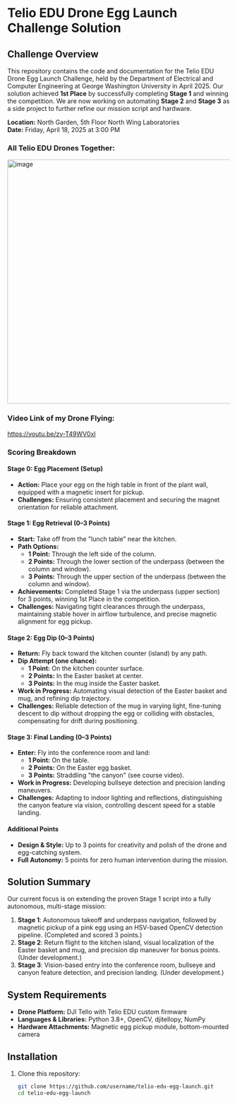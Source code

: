# Telio EDU Drone Egg Launch Challenge Solution

## Challenge Overview
This repository contains the code and documentation for the Telio EDU Drone Egg Launch Challenge, held by the Department of Electrical and Computer Engineering at George Washington University in April 2025. Our solution achieved **1st Place** by successfully completing **Stage 1** and winning the competition. We are now working on automating **Stage 2** and **Stage 3** as a side project to further refine our mission script and hardware.

**Location:** North Garden, 5th Floor North Wing Laboratories  
**Date:** Friday, April 18, 2025 at 3:00 PM
### All Telio EDU Drones Together:



<img width="553" alt="image" src="https://github.com/user-attachments/assets/88714e64-5ec4-44a9-8fa3-caa9ebee9f3f" />

### Video Link of my Drone Flying:
https://youtu.be/zy-T49WV0xI

### Scoring Breakdown

#### Stage 0: Egg Placement (Setup)
- **Action:** Place your egg on the high table in front of the plant wall, equipped with a magnetic insert for pickup.  
- **Challenges:** Ensuring consistent placement and securing the magnet orientation for reliable attachment.

#### Stage 1: Egg Retrieval (0–3 Points)
- **Start:** Take off from the "lunch table" near the kitchen.  
- **Path Options:**
  - **1 Point:** Through the left side of the column.
  - **2 Points:** Through the lower section of the underpass (between the column and window).
  - **3 Points:** Through the upper section of the underpass (between the column and window).
- **Achievements:** Completed Stage 1 via the underpass (upper section) for 3 points, winning 1st Place in the competition.  
- **Challenges:** Navigating tight clearances through the underpass, maintaining stable hover in airflow turbulence, and precise magnetic alignment for egg pickup.

#### Stage 2: Egg Dip (0–3 Points)
- **Return:** Fly back toward the kitchen counter (island) by any path.  
- **Dip Attempt (one chance):**
  - **1 Point:** On the kitchen counter surface.
  - **2 Points:** In the Easter basket at center.
  - **3 Points:** In the mug inside the Easter basket.
- **Work in Progress:** Automating visual detection of the Easter basket and mug, and refining dip trajectory.  
- **Challenges:** Reliable detection of the mug in varying light, fine-tuning descent to dip without dropping the egg or colliding with obstacles, compensating for drift during positioning.

#### Stage 3: Final Landing (0–3 Points)
- **Enter:** Fly into the conference room and land:
  - **1 Point:** On the table.
  - **2 Points:** On the Easter egg basket.
  - **3 Points:** Straddling "the canyon" (see course video).
- **Work in Progress:** Developing bullseye detection and precision landing maneuvers.  
- **Challenges:** Adapting to indoor lighting and reflections, distinguishing the canyon feature via vision, controlling descent speed for a stable landing.

#### Additional Points
- **Design & Style:** Up to 3 points for creativity and polish of the drone and egg-catching system.  
- **Full Autonomy:** 5 points for zero human intervention during the mission.

## Solution Summary
Our current focus is on extending the proven Stage 1 script into a fully autonomous, multi-stage mission:

1. **Stage 1**: Autonomous takeoff and underpass navigation, followed by magnetic pickup of a pink egg using an HSV-based OpenCV detection pipeline. (Completed and scored 3 points.)  
2. **Stage 2**: Return flight to the kitchen island, visual localization of the Easter basket and mug, and precision dip maneuver for bonus points. (Under development.)  
3. **Stage 3**: Vision-based entry into the conference room, bullseye and canyon feature detection, and precision landing. (Under development.)

## System Requirements
- **Drone Platform:** DJI Tello with Telio EDU custom firmware  
- **Languages & Libraries:** Python 3.8+, OpenCV, djitellopy, NumPy  
- **Hardware Attachments:** Magnetic egg pickup module, bottom-mounted camera

## Installation
1. Clone this repository:
   ```bash
   git clone https://github.com/username/telio-edu-egg-launch.git
   cd telio-edu-egg-launch
